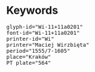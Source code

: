 # Keywords
<pre>
glyph-id="Wi-11+11a0201"
font-id="Wi-11+11a0201"
printer-id="Wi"
printer="Maciej Wirzbięta"
period="1555/7-1605"
place="Kraków"
PT plate="564"
</pre>
